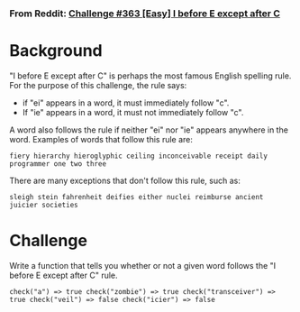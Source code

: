 ### From Reddit: [Challenge #363 [Easy] I before E except after C](https://www.reddit.com/r/dailyprogrammer/comments/8q96da/20180611_challenge_363_easy_i_before_e_except/)
# Background

"I before E except after C" is perhaps the most famous English spelling rule. For the purpose of this challenge, the rule says:

* if "ei" appears in a word, it must immediately follow "c".
* If "ie" appears in a word, it must not immediately follow "c".

A word also follows the rule if neither "ei" nor "ie" appears anywhere in the word. Examples of words that follow this rule are:

    fiery hierarchy hieroglyphic ceiling inconceivable receipt daily programmer one two three 

There are many exceptions that don't follow this rule, such as:

    sleigh stein fahrenheit deifies either nuclei reimburse ancient juicier societies 

# Challenge

Write a function that tells you whether or not a given word follows the "I before E except after C" rule.

    check("a") => true check("zombie") => true check("transceiver") => true check("veil") => false check("icier") => false 